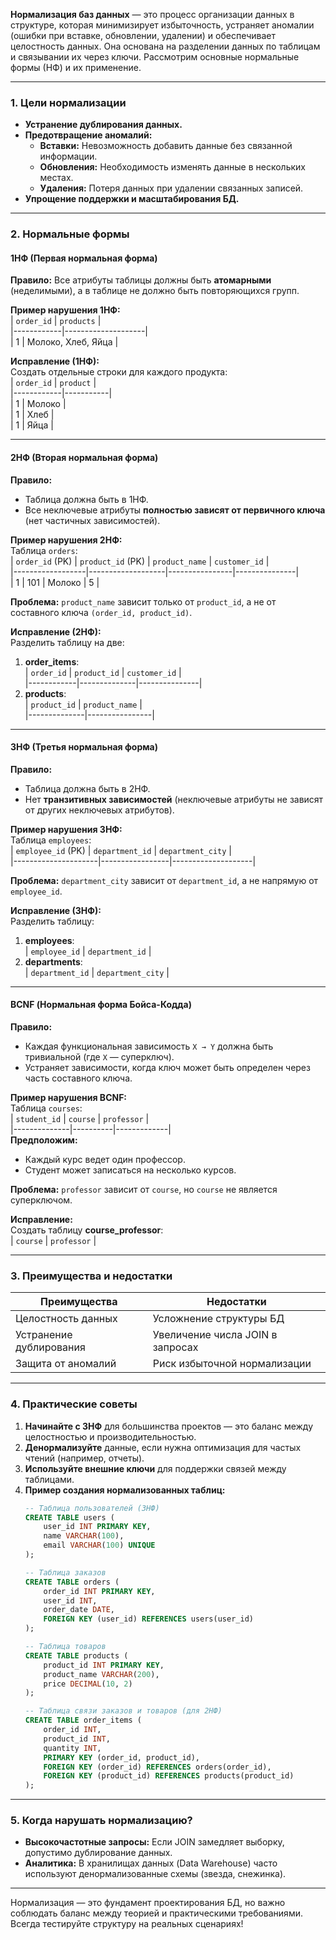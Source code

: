 

**Нормализация баз данных** — это процесс организации данных в структуре, которая минимизирует избыточность, устраняет аномалии (ошибки при вставке, обновлении, удалении) и обеспечивает целостность данных. Она основана на разделении данных по таблицам и связывании их через ключи. Рассмотрим основные нормальные формы (НФ) и их применение.

---

### **1. Цели нормализации**
- **Устранение дублирования данных.**  
- **Предотвращение аномалий:**  
  - **Вставки:** Невозможность добавить данные без связанной информации.  
  - **Обновления:** Необходимость изменять данные в нескольких местах.  
  - **Удаления:** Потеря данных при удалении связанных записей.  
- **Упрощение поддержки и масштабирования БД.**

---

### **2. Нормальные формы**
#### **1НФ (Первая нормальная форма)**  
**Правило:** Все атрибуты таблицы должны быть **атомарными** (неделимыми), а в таблице не должно быть повторяющихся групп.  

**Пример нарушения 1НФ:**  
| `order_id` | `products`         |  
|------------|--------------------|  
| 1          | Молоко, Хлеб, Яйца |  

**Исправление (1НФ):**  
Создать отдельные строки для каждого продукта:  
| `order_id` | `product` |  
|------------|-----------|  
| 1          | Молоко    |  
| 1          | Хлеб      |  
| 1          | Яйца      |  

---

#### **2НФ (Вторая нормальная форма)**  
**Правило:**  
- Таблица должна быть в 1НФ.  
- Все неключевые атрибуты **полностью зависят от первичного ключа** (нет частичных зависимостей).  

**Пример нарушения 2НФ:**  
Таблица `orders`:  
| `order_id` (PK) | `product_id` (PK) | `product_name` | `customer_id` |  
|------------------|-------------------|----------------|---------------|  
| 1                | 101               | Молоко         | 5             |  

**Проблема:** `product_name` зависит только от `product_id`, а не от составного ключа `(order_id, product_id)`.  

**Исправление (2НФ):**  
Разделить таблицу на две:  
1. **order_items**:  
   | `order_id` | `product_id` | `customer_id` |  
   |------------|--------------|---------------|  
2. **products**:  
   | `product_id` | `product_name` |  
   |--------------|----------------|  

---

#### **3НФ (Третья нормальная форма)**  
**Правило:**  
- Таблица должна быть в 2НФ.  
- Нет **транзитивных зависимостей** (неключевые атрибуты не зависят от других неключевых атрибутов).  

**Пример нарушения 3НФ:**  
Таблица `employees`:  
| `employee_id` (PK) | `department_id` | `department_city` |  
|---------------------|-----------------|--------------------|  

**Проблема:** `department_city` зависит от `department_id`, а не напрямую от `employee_id`.  

**Исправление (3НФ):**  
Разделить таблицу:  
1. **employees**:  
   | `employee_id` | `department_id` |  
2. **departments**:  
   | `department_id` | `department_city` |  

---

#### **BCNF (Нормальная форма Бойса-Кодда)**  
**Правило:**  
- Каждая функциональная зависимость `X → Y` должна быть тривиальной (где `X` — суперключ).  
- Устраняет зависимости, когда ключ может быть определен через часть составного ключа.  

**Пример нарушения BCNF:**  
Таблица `courses`:  
| `student_id` | `course` | `professor` |  
|--------------|----------|-------------|  
**Предположим:**  
- Каждый курс ведет один профессор.  
- Студент может записаться на несколько курсов.  

**Проблема:** `professor` зависит от `course`, но `course` не является суперключом.  

**Исправление:**  
Создать таблицу **course_professor**:  
| `course` | `professor` |  

---

### **3. Преимущества и недостатки**
| **Преимущества**                          | **Недостатки**                          |  
|-------------------------------------------|-----------------------------------------|  
| Целостность данных                        | Усложнение структуры БД                 |  
| Устранение дублирования                   | Увеличение числа JOIN в запросах        |  
| Защита от аномалий                        | Риск избыточной нормализации            |  

---

### **4. Практические советы**
1. **Начинайте с 3НФ** для большинства проектов — это баланс между целостностью и производительностью.  
2. **Денормализуйте** данные, если нужна оптимизация для частых чтений (например, отчеты).  
3. **Используйте внешние ключи** для поддержки связей между таблицами.  
4. **Пример создания нормализованных таблиц:**  
   ```sql
   -- Таблица пользователей (3НФ)
   CREATE TABLE users (
       user_id INT PRIMARY KEY,
       name VARCHAR(100),
       email VARCHAR(100) UNIQUE
   );

   -- Таблица заказов
   CREATE TABLE orders (
       order_id INT PRIMARY KEY,
       user_id INT,
       order_date DATE,
       FOREIGN KEY (user_id) REFERENCES users(user_id)
   );

   -- Таблица товаров
   CREATE TABLE products (
       product_id INT PRIMARY KEY,
       product_name VARCHAR(200),
       price DECIMAL(10, 2)
   );

   -- Таблица связи заказов и товаров (для 2НФ)
   CREATE TABLE order_items (
       order_id INT,
       product_id INT,
       quantity INT,
       PRIMARY KEY (order_id, product_id),
       FOREIGN KEY (order_id) REFERENCES orders(order_id),
       FOREIGN KEY (product_id) REFERENCES products(product_id)
   );
   ```

---

### **5. Когда нарушать нормализацию?**
- **Высокочастотные запросы:** Если JOIN замедляет выборку, допустимо дублирование данных.  
- **Аналитика:** В хранилищах данных (Data Warehouse) часто используют денормализованные схемы (звезда, снежинка).  

---

Нормализация — это фундамент проектирования БД, но важно соблюдать баланс между теорией и практическими требованиями. Всегда тестируйте структуру на реальных сценариях!